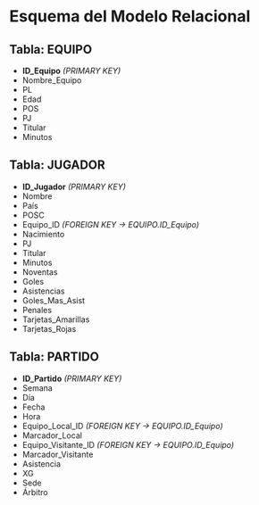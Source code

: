 # Esquema del Modelo Relacional

## Tabla: EQUIPO
- **ID_Equipo** *(PRIMARY KEY)*
- Nombre_Equipo
- PL
- Edad
- POS
- PJ
- Titular
- Minutos

## Tabla: JUGADOR
- **ID_Jugador** *(PRIMARY KEY)*
- Nombre
- País
- POSC
- Equipo_ID *(FOREIGN KEY → EQUIPO.ID_Equipo)*
- Nacimiento
- PJ
- Titular
- Minutos
- Noventas
- Goles
- Asistencias
- Goles_Mas_Asist
- Penales
- Tarjetas_Amarillas
- Tarjetas_Rojas

## Tabla: PARTIDO
- **ID_Partido** *(PRIMARY KEY)*
- Semana
- Día
- Fecha
- Hora
- Equipo_Local_ID *(FOREIGN KEY → EQUIPO.ID_Equipo)*
- Marcador_Local
- Equipo_Visitante_ID *(FOREIGN KEY → EQUIPO.ID_Equipo)*
- Marcador_Visitante
- Asistencia
- XG
- Sede
- Árbitro
